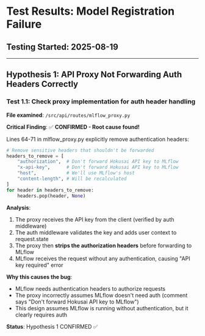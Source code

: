 # Test Results: Model Registration Failure

## Testing Started: 2025-08-19

---

## Hypothesis 1: API Proxy Not Forwarding Auth Headers Correctly

### Test 1.1: Check proxy implementation for auth header handling

**File examined**: `/src/api/routes/mlflow_proxy.py`

**Critical Finding**: ✅ **CONFIRMED - Root cause found!**

Lines 64-71 in mlflow_proxy.py explicitly remove authentication headers:
```python
# Remove sensitive headers that shouldn't be forwarded
headers_to_remove = [
    "authorization",  # Don't forward Hokusai API key to MLflow
    "x-api-key",      # Don't forward Hokusai API key to MLflow
    "host",           # We'll use MLflow's host
    "content-length", # Will be recalculated
]
for header in headers_to_remove:
    headers.pop(header, None)
```

**Analysis**:
1. The proxy receives the API key from the client (verified by auth middleware)
2. The auth middleware validates the key and adds user context to request.state
3. The proxy then **strips the authorization headers** before forwarding to MLflow
4. MLflow receives the request without any authentication, causing "API key required" error

**Why this causes the bug**:
- MLflow needs authentication headers to authorize requests
- The proxy incorrectly assumes MLflow doesn't need auth (comment says "Don't forward Hokusai API key to MLflow")
- This design assumes MLflow is running without authentication, but it clearly requires auth

**Status**: Hypothesis 1 CONFIRMED ✅
